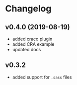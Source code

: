 # Changelog

## v0.4.0 (2019-08-19)

- added craco plugin
- added CRA example
- updated docs

## v0.3.2

- added support for `.sass` files

